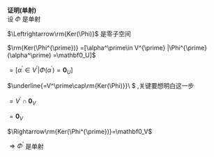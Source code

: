 **证明(单射)**  
设 $\Phi$ 是单射  
  
$\Leftrightarrow\rm{Ker(\Phi)}$ 是零子空间  
  
$\rm{Ker(\Phi^{\prime})}  
=[\alpha^\prime\in V^{\prime}  
|\Phi^{\prime}(\alpha^\prime)  
=\mathbf0_U]$  
  
$=[\alpha^\prime\in V^{\prime}  
|\Phi(\alpha^\prime)=\mathbf0_U]$  
  
$\underline{=V^\prime\cap\rm{Ker(\Phi)}}\ $ ,关键要想明白这一步  
  
$=V^\prime\cap\mathbf0_V$  
  
$=\mathbf0_V$  
  
  
$\Rightarrow\rm{Ker(\Phi^{\prime})}=\mathbf0_V$  
  
$\Rightarrow\Phi^{\prime}$ 是单射  
  
